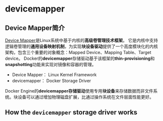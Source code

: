 # devicemapper
## Device Mapper简介
[Device Mapper](../../../linux/devicemapper.md)是Linux系统中基于内核的**高级卷管理技术框架**。
它是内核中支持逻辑卷管理的**通用设备映射机制**，为实现**块设备驱动**提供了一个高度模块化的内核架构，包含三个重要的对象概念：Mapped Device、Mapping Table、Target device。
Docker的**devicemapper**存储驱动基于该框架的**thin-provisioning**和**snapshotting**功能来实现对镜像和容器的管理。

* Device Mapper： Linux Kernel Framework
* devicemapper： Docker Storage Driver

Docker Engine的**devicemapper存储驱动**使用专用**块设备**来存储数据而非文件系统。块设备可以通过增加物理磁盘扩展，比通过操作系统在文件层面性能更好。


## How the `devicemapper` storage driver works

